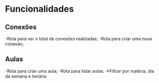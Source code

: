 # Funcionalidades

## Conexões 
-Rota para ver o total de conexões realizadas;
-Rota para criar uma nova conexão;

## Aulas
-Rota para criar uma aula;
-Rota para listar aulas;
  ->Filtrar por matéria, dia da semana e horário